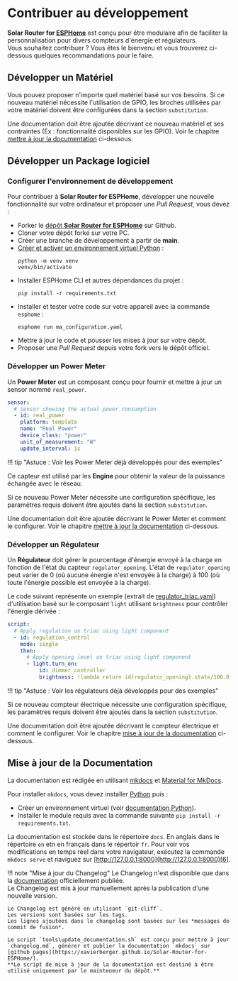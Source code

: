 # Contribuer au développement

**Solar Router for [ESPHome](http://esphome.io)** est conçu pour être modulaire afin de faciliter la personnalisation pour divers compteurs d'énergie et régulateurs.  
Vous souhaitez contribuer ? Vous êtes le bienvenu et vous trouverez ci-dessous quelques recommandations pour le faire.

## Développer un **Matériel**

Vous pouvez proposer n'importe quel matériel basé sur vos besoins. Si ce nouveau matériel nécessite l'utilisation de GPIO, les broches utilisées par votre matériel doivent être configurées dans la section `substitution`.

Une documentation doit être ajoutée décrivant ce nouveau matériel et ses contraintes (Ex : fonctionnalité disponibles sur les GPIO). Voir le chapitre [mettre à jour la documentation](#mettre-a-jour-la-documentation) ci-dessous.

## Développer un **Package logiciel**

### Configurer l'environnement de développement

Pour contribuer à **Solar Router for ESPHome**, développer une nouvelle fonctionnalité sur votre ordinateur et proposer une *Pull Request*, vous devez :

- Forker le [dépôt **Solar Router for ESPHome**](https://github.com/XavierBerger/Solar-Router-for-ESPHome) sur Github.
- Cloner votre dépôt forké sur votre PC.
- Créer une branche de développement à partir de **main**.
- [Créer et activer un environnement virtuel Python](https://docs.python.org/3/library/venv.html) :
    ```
    python -m venv venv
    venv/bin/activate
    ```
- Installer ESPHome CLI et autres dépendances du projet :
    ```
    pip install -r requirements.txt
    ``` 
- Installer et tester votre code sur votre appareil avec la commande `esphome` : 
    ```
    esphome run ma_configuration.yaml
    ```
- Mettre à jour le code et pousser les mises à jour sur votre dépôt.
- Proposer une *Pull Request* depuis votre fork vers le dépôt officiel.

### Développer un **Power Meter**

Un **Power Meter** est un composant conçu pour fournir et mettre à jour un sensor nommé `real_power`.

```yaml linenums="1"
sensor:
  # Sensor showing the actual power consumption
  - id: real_power
    platform: template
    name: "Real Power"
    device_class: "power"
    unit_of_measurement: "W"
    update_interval: 1s
```

!!! tip "Astuce : Voir les Power Meter déjà développés pour des exemples"

Ce capteur est utilisé par les **Engine** pour obtenir la valeur de la puissance échangée avec le réseau.

Si ce nouveau Power Meter nécessite une configuration spécifique, les paramètres requis doivent être ajoutés dans la section `substitution`.

Une documentation doit être ajoutée décrivant le Power Meter et comment le configurer. Voir le chapitre [mettre à jour la documentation](#mettre-a-jour-la-documentation) ci-dessous.

### Développer un **Régulateur**

Un **Régulateur** doit gérer le pourcentage d'énergie envoyé à la charge en fonction de l'état du capteur `regulator_opening`. L'état de `regulator_opening` peut varier de 0 (où aucune énergie n'est envoyée à la charge) à 100 (où toute l'énergie possible est envoyée à la charge).

Le code suivant représente un exemple (extrait de [regulator_triac.yaml](https://github.com/XavierBerger/Solar-Router-for-ESPHome/blob/main/solar_router/regulator_triac.yaml)) d'utilisation basé sur le composant `light` utilisant `brightness` pour contrôler l'énergie dérivée :

```yaml linenums="1"
script:
  # Apply regulation on triac using light component
  - id: regulation_control
    mode: single
    then:
      # Apply opening level on triac using light component
      - light.turn_on:
          id: dimmer_controller
          brightness: !lambda return id(regulator_opening).state/100.0;
```

!!! tip "Astuce : Voir les régulateurs déjà développés pour des exemples"

Si ce nouveau compteur électrique nécessite une configuration spécifique, les paramètres requis doivent être ajoutés dans la section `substitution`.

Une documentation doit être ajoutée décrivant le compteur électrique et comment le configurer. Voir le chapitre [mise à jour de la documentation](#mise-a-jour-de-la-documentation) ci-dessous.

## Mise à jour de la **Documentation**

La documentation est rédigée en utilisant [mkdocs](https://www.mkdocs.org/) et [Material for MkDocs](https://squidfunk.github.io/mkdocs-material/).

Pour installer `mkdocs`, vous devez installer [Python](https://python.org) puis :

- Créer un environnement virtuel (voir [documentation Python](https://docs.python.org/3/library/venv.html)).
- Installer le module requis avec la commande suivante `pip install -r requirements.txt`.

La documentation est stockée dans le répertoire `docs`. En anglais dans le répertoire `en` etn en français dans le répertoir `fr`. Pour voir vos modifications en temps réel dans votre navigateur, exécutez la commande `mkdocs serve` et naviguez sur [http://127.0.0.1:8000](http://127.0.0.1:8000)[6].

!!! note "Mise à jour du Changelog"
    Le Changelog n'est disponible que dans la [documentation](https://xavierberger.github.io/Solar-Router-for-ESPHome/changelog/) officiellement publiée.  
    Le Changelog est mis à jour manuellement après la publication d'une nouvelle version.

    Le Changelog est généré en utilisant `git-cliff`.  
    Les versions sont basées sur les tags.  
    Les lignes ajoutées dans le changelog sont basées sur les *messages de commit de fusion*.

    Le script `tools\update_documentation.sh` est conçu pour mettre à jour `changelog.md`, générer et publier la documentation `mkdocs` sur [github pages](https://xavierberger.github.io/Solar-Router-for-ESPHome/).  
    **Le script de mise à jour de la documentation est destiné à être utilisé uniquement par le mainteneur du dépôt.**

